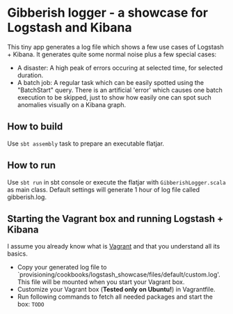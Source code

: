 # Gibberish logger - a showcase for Logstash and Kibana

 This tiny app generates a log file which shows a few use cases of Logstash + Kibana.
 It generates quite some normal noise plus a few special cases:

 - A disaster: A high peak of errors occuring at selected time, for selected duration.
 - A batch job: A regular task which can be easily spotted using the "BatchStart" query. There is an artificial 'error'
 which causes one batch execution to be skipped, just to show how easily one can spot such anomalies visually on a Kibana
 graph.

 ## How to build
 Use `sbt assembly` task to prepare an executable flatjar.

 ## How to run
 Use `sbt run` in sbt console or execute the flatjar with `GibberishLogger.scala` as main class. Default settings will
 generate 1 hour of log file called gibberish.log.

 ## Starting the Vagrant box and running Logstash + Kibana
 I assume you already know what is [Vagrant](http://www.vagrantup.com/) and that you understand all its basics.

 * Copy your generated log file to `provisioning/cookbooks/logstash_showcase/files/default/custom.log'. This file will be
 mounted when you start your Vagrant box.
 * Customize your Vagrant box (**Tested only on Ubuntu!**) in Vagrantfile.
 * Run following commands to fetch all needed packages and start the box:
 `TODO`
